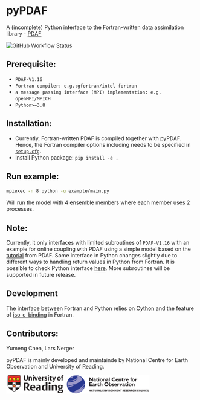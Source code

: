 # pyPDAF
A (incomplete) Python interface to the Fortran-written data assimilation library - [PDAF](http://pdaf.awi.de/trac/wiki)

![GitHub Workflow Status](https://img.shields.io/github/workflow/status/yumengch/pyPDAF/test_build)


## Prerequisite:
- `PDAF-V1.16`
- `Fortran compiler: e.g.:gfortran/intel fortran`
- `a message passing interface (MPI) implementation: e.g. openMPI/MPICH`
- `Python>=3.8`


## Installation:
- Currently, Fortran-written PDAF is compiled together with pyPDAF. Hence, the Fortran compiler options including needs to be specified in [`setup.cfg`](setup.cfg).
- Install Python package: ```pip install -e .```

## Run example:
```bash
mpiexec -n 8 python -u example/main.py
```
Will run the model with 4 ensemble members where each member uses 2 processes. 

## Note:
Currently, it only interfaces with limited subroutines of ```PDAF-V1.16``` with an example for online coupling with PDAF using a simple model based on the [tutorial](http://pdaf.awi.de/trac/wiki/FirstSteps) from PDAF. Some interface in Python changes slightly due to different ways to handling return values in Python from Fortran. It is possible to check Python interface [here](https://yumengch.github.io/pyPDAF/index.html). More subroutines will be supported in future release. 

## Development
The interface between Fortran and Python relies on [Cython](https://cython.readthedocs.io/en/stable/index.html) and the feature of [iso_c_binding](https://gcc.gnu.org/onlinedocs/gfortran/ISO_005fC_005fBINDING.html) in Fortran. 


## Contributors:
Yumeng Chen, Lars Nerger

pyPDAF is mainly developed and maintainde by National Centre for Earth Observation and University of Reading.

<img src="https://github.com/nansencenter/DAPPER/blob/master/docs/imgs/UoR-logo.png?raw=true" height="50" /> <img src="https://github.com/nansencenter/DAPPER/blob/master/docs/imgs/nceologo1000.png?raw=true" height="50">
